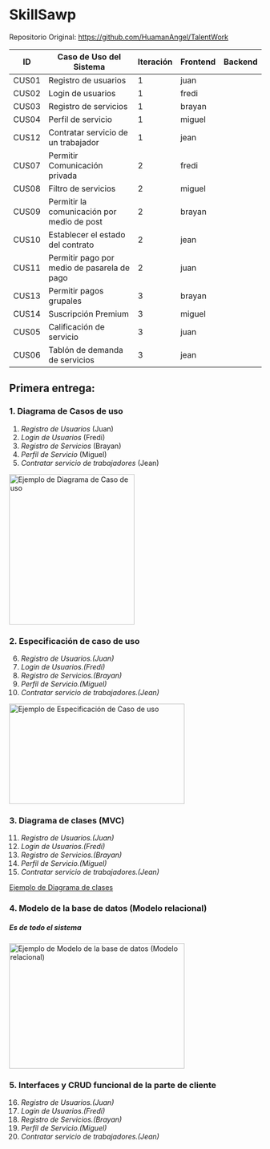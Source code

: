 # SkillSawp
Repositorio Original: https://github.com/HuamanAngel/TalentWork

| ID    | Caso de Uso del Sistema                 | Iteración | Frontend | Backend  |
|-------|-----------------------------------------|-----------|----------|----------|
| CUS01 | Registro de usuarios                   | 1         | juan     |          |
| CUS02 | Login de usuarios                      | 1         | fredi   |          |
| CUS03 | Registro de servicios                  | 1         | brayan   |          |
| CUS04 | Perfil de servicio                     | 1         | miguel   |          |
| CUS12 | Contratar servicio de un trabajador    | 1         | jean     |          |
| CUS07 | Permitir Comunicación privada           | 2         | fredi   |          |
| CUS08 | Filtro de servicios                    | 2         | miguel   |          |
| CUS09 | Permitir la comunicación por medio de post | 2     | brayan   |          |
| CUS10 | Establecer el estado del contrato      | 2         | jean     |          |
| CUS11 | Permitir pago por medio de pasarela de pago | 2  | juan     |          |
| CUS13 | Permitir pagos grupales                | 3         | brayan   |          |
| CUS14 | Suscripción Premium                    | 3         | miguel   |          |
| CUS05 | Calificación de servicio               | 3         | juan     |          |
| CUS06 | Tablón de demanda de servicios          | 3         | jean     |          |

## Primera entrega:
### 1. Diagrama de Casos de uso

1. *Registro de Usuarios* (Juan)
2. *Login de Usuarios* (Fredi)
3. *Registro de Servicios* (Brayan)
4. *Perfil de Servicio* (Miguel)
5. *Contratar servicio de trabajadores* (Jean)

<img src="https://diagramaweb.com/wp-content/uploads/2020/09/diagrama-casos-de-uso-pasos-1.png" alt="Ejemplo de Diagrama de Caso de uso" width="250" height="300" />


### 2. Especificación de caso de uso

6. *Registro de Usuarios.(Juan)*
7. *Login de Usuarios.(Fredi)*
8. *Registro de Servicios.(Brayan)*
9. *Perfil de Servicio.(Miguel)*
10. *Contratar servicio de trabajadores.(Jean)*

<img src="https://proyectopnfi.webcindario.com/img/especificacionaltonivelbienes.png" alt="Ejemplo de Especificación de Caso de uso" width="350" height="200" />

### 3. Diagrama de clases (MVC)

11. *Registro de Usuarios.(Juan)*
12. *Login de Usuarios.(Fredi)*
13. *Registro de Servicios.(Brayan)*
14. *Perfil de Servicio.(Miguel)*
15. *Contratar servicio de trabajadores.(Jean)*

[Ejemplo de Diagrama de clases](https://www.researchgate.net/profile/Carlos-Jaimez-Gonzalez/publication/331559090/figure/fig2/AS:733558352130048@1551905348694/Diagrama-de-clases-y-patron-de-diseno-MVC.png)

### 4. Modelo de la base de datos (Modelo relacional)

##### *Es de todo el sistema*
<img src="https://finanzastics2.files.wordpress.com/2016/07/aaaa.jpg" alt="Ejemplo de Modelo de la base de datos (Modelo relacional)" width="350" height="250" />


### 5. Interfaces y CRUD funcional de la parte de cliente

16. *Registro de Usuarios.(Juan)*
17. *Login de Usuarios.(Fredi)*
18. *Registro de Servicios.(Brayan)*
19. *Perfil de Servicio.(Miguel)*
20. *Contratar servicio de trabajadores.(Jean)*
